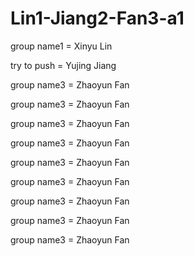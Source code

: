 # Lin1-Jiang2-Fan3-a1

group name1 = Xinyu Lin

try to push = Yujing Jiang


group name3 = Zhaoyun Fan

group name3 = Zhaoyun Fan

group name3 = Zhaoyun Fan

group name3 = Zhaoyun Fan

group name3 = Zhaoyun Fan

group name3 = Zhaoyun Fan


group name3 = Zhaoyun Fan

group name3 = Zhaoyun Fan

group name3 = Zhaoyun Fan
